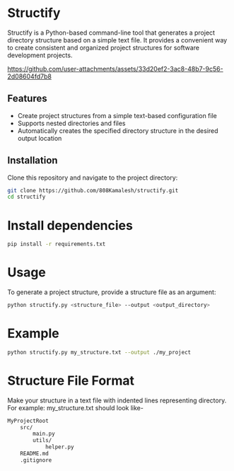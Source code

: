 # Structify

Structify is a Python-based command-line tool that generates a project directory structure based on a simple text file. It provides a convenient way to create consistent and organized project structures for software development projects.


https://github.com/user-attachments/assets/33d20ef2-3ac8-48b7-9c56-2d08604fd7b8


## Features

- Create project structures from a simple text-based configuration file
- Supports nested directories and files
- Automatically creates the specified directory structure in the desired output location

## Installation

Clone this repository and navigate to the project directory:

```bash
git clone https://github.com/808Kamalesh/structify.git
cd structify
```

# Install dependencies

```bash
pip install -r requirements.txt
```

# Usage

To generate a project structure, provide a structure file as an argument:

```bash
python structify.py <structure_file> --output <output_directory>
```

# Example

```bash
python structify.py my_structure.txt --output ./my_project
```

# Structure File Format

Make your structure in a text file with indented lines representing directory. For example:
my_structure.txt should look like-

```bash
MyProjectRoot
    src/
        main.py
        utils/
            helper.py
    README.md
    .gitignore
```

